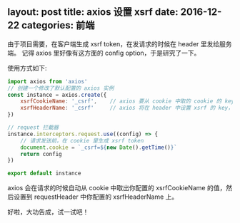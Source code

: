 layout: post
title: axios 设置 xsrf
date: 2016-12-22
categories: 前端
---

由于项目需要，在客户端生成 xsrf token，在发请求的时候在 header 里发给服务端。
记得 axios 里好像有这方面的 config option，于是研究了一下。

使用方式如下:
```js
import axios from 'axios'
// 创建一个修改了默认配置的 axios 实例
const instance = axios.create({
    xsrfCookieName: '_csrf',    // axios 要从 cookie 中取的 cookie 的 key
    xsrfHeaderName: '_csrf'     // axios 将在 header 中设置 xsrf 的 key，value 使用上面 cookie 对应的值
})

// request 拦截器
instance.interceptors.request.use((config) => {
    // 请求发送前，在 cookie 里生成 xsrf token
    document.cookie = `_csrf=${new Date().getTime()}`
    return config
})

export default instance
```

axios 会在请求的时候自动从 cookie 中取出你配置的 xsrfCookieName 的值，然后设置到 requestHeader 中你配置的 xsrfHeaderName 上。

好啦，大功告成，试一试吧！